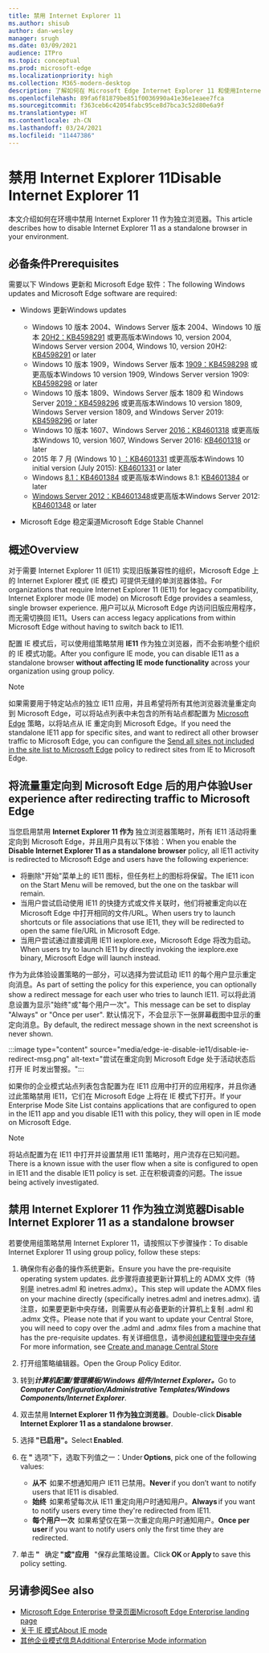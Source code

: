 ```yaml
---
title: 禁用 Internet Explorer 11
ms.author: shisub
author: dan-wesley
manager: srugh
ms.date: 03/09/2021
audience: ITPro
ms.topic: conceptual
ms.prod: microsoft-edge
ms.localizationpriority: high
ms.collection: M365-modern-desktop
description: 了解如何在 Microsoft Edge Internet Explorer 11 和使用Internet Explorer模式。
ms.openlocfilehash: 89fa6f81879be851f0036990a41e36e1eaee7fca
ms.sourcegitcommit: f363ceb6c42054fabc95ce8d7bca3c52d80e6a9f
ms.translationtype: HT
ms.contentlocale: zh-CN
ms.lasthandoff: 03/24/2021
ms.locfileid: "11447386"
---
```

# <a name="disable-internet-explorer-11"></a><span data-ttu-id="4520d-103">禁用 Internet Explorer 11</span><span class="sxs-lookup"><span data-stu-id="4520d-103">Disable Internet Explorer 11</span></span>

<span data-ttu-id="4520d-104">本文介绍如何在环境中禁用 Internet Explorer 11 作为独立浏览器。</span><span class="sxs-lookup"><span data-stu-id="4520d-104">This article describes how to disable Internet Explorer 11 as a standalone browser in your environment.</span></span>

## <a name="prerequisites"></a><span data-ttu-id="4520d-105">必备条件</span><span class="sxs-lookup"><span data-stu-id="4520d-105">Prerequisites</span></span>

<span data-ttu-id="4520d-106">需要以下 Windows 更新和 Microsoft Edge 软件：</span><span class="sxs-lookup"><span data-stu-id="4520d-106">The following Windows updates and Microsoft Edge software are required:</span></span>

- <span data-ttu-id="4520d-107">Windows 更新</span><span class="sxs-lookup"><span data-stu-id="4520d-107">Windows updates</span></span>

  - <span data-ttu-id="4520d-108">Windows 10 版本 2004、Windows Server 版本 2004、Windows 10 版本 [20H2：KB4598291](https://support.microsoft.com/topic/february-2-2021-kb4598291-os-builds-19041-789-and-19042-789-preview-6a766199-a4f1-616e-1f5c-58bdc3ca5e3b) 或更高版本</span><span class="sxs-lookup"><span data-stu-id="4520d-108">Windows 10, version 2004, Windows Server version 2004, Windows 10, version 20H2: [KB4598291](https://support.microsoft.com/topic/february-2-2021-kb4598291-os-builds-19041-789-and-19042-789-preview-6a766199-a4f1-616e-1f5c-58bdc3ca5e3b) or later</span></span>
  - <span data-ttu-id="4520d-109">Windows 10 版本 1909，Windows Server 版本 [1909：KB4598298](https://support.microsoft.com/topic/january-21-2021-kb4598298-os-build-18363-1350-preview-02dfd9ba-91a2-1b82-dede-42f288c02511) 或更高版本</span><span class="sxs-lookup"><span data-stu-id="4520d-109">Windows 10 version 1909, Windows Server version 1909: [KB4598298](https://support.microsoft.com/topic/january-21-2021-kb4598298-os-build-18363-1350-preview-02dfd9ba-91a2-1b82-dede-42f288c02511) or later</span></span>
  - <span data-ttu-id="4520d-110">Windows 10 版本 1809、Windows Server 版本 1809 和 Windows Server [2019：KB4598296](https://support.microsoft.com/topic/january-21-2021-kb4598296-os-build-17763-1728-preview-4c0931ff-45b7-ff59-5e00-c03b5afb363d) 或更高版本</span><span class="sxs-lookup"><span data-stu-id="4520d-110">Windows 10 version 1809, Windows Server version 1809, and Windows Server 2019: [KB4598296](https://support.microsoft.com/topic/january-21-2021-kb4598296-os-build-17763-1728-preview-4c0931ff-45b7-ff59-5e00-c03b5afb363d) or later</span></span>
  - <span data-ttu-id="4520d-111">Windows 10 版本 1607、Windows Server [2016：KB4601318](https://support.microsoft.com/topic/february-9-2021-kb4601318-os-build-14393-4225-c5e3de6c-e3e6-ffb5-6197-48b9ce16446e) 或更高版本</span><span class="sxs-lookup"><span data-stu-id="4520d-111">Windows 10, version 1607, Windows Server 2016: [KB4601318](https://support.microsoft.com/topic/february-9-2021-kb4601318-os-build-14393-4225-c5e3de6c-e3e6-ffb5-6197-48b9ce16446e) or later</span></span>
   - <span data-ttu-id="4520d-112">2015 年 7 月 (Windows 10 [) ：KB4601331](https://support.microsoft.com/office/february-9-2021%e2%80%94kb4601331-os-build-10240-18842-6227d078-fef3-8d67-27e0-1882e6cb79ff?ui=en-US&rs=en-US&ad=US) 或更高版本</span><span class="sxs-lookup"><span data-stu-id="4520d-112">Windows 10 initial version (July 2015): [KB4601331](https://support.microsoft.com/office/february-9-2021%e2%80%94kb4601331-os-build-10240-18842-6227d078-fef3-8d67-27e0-1882e6cb79ff?ui=en-US&rs=en-US&ad=US) or later</span></span>
  - <span data-ttu-id="4520d-113">Windows [8.1：KB4601384](https://support.microsoft.com/topic/february-9-2021-kb4601384-monthly-rollup-16bdbb75-dd4b-2910-abc5-7891c9756b96) 或更高版本</span><span class="sxs-lookup"><span data-stu-id="4520d-113">Windows 8.1: [KB4601384](https://support.microsoft.com/topic/february-9-2021-kb4601384-monthly-rollup-16bdbb75-dd4b-2910-abc5-7891c9756b96) or later</span></span>
  - <span data-ttu-id="4520d-114">[Windows Server 2012：KB4601348](https://support.microsoft.com/topic/february-9-2021-kb4601348-monthly-rollup-2c338c0c-73d6-fb80-cc91-f1a86e80db0c)或更高版本</span><span class="sxs-lookup"><span data-stu-id="4520d-114">Windows Server 2012: [KB4601348](https://support.microsoft.com/topic/february-9-2021-kb4601348-monthly-rollup-2c338c0c-73d6-fb80-cc91-f1a86e80db0c) or later</span></span>
  
- <span data-ttu-id="4520d-115">Microsoft Edge 稳定渠道</span><span class="sxs-lookup"><span data-stu-id="4520d-115">Microsoft Edge Stable Channel</span></span>


## <a name="overview"></a><span data-ttu-id="4520d-116">概述</span><span class="sxs-lookup"><span data-stu-id="4520d-116">Overview</span></span>

<span data-ttu-id="4520d-117">对于需要 Internet Explorer 11 (IE11) 实现旧版兼容性的组织，Microsoft Edge 上的 Internet Explorer 模式 (IE 模式) 可提供无缝的单浏览器体验。</span><span class="sxs-lookup"><span data-stu-id="4520d-117">For organizations that require Internet Explorer 11 (IE11) for legacy compatibility, Internet Explorer mode (IE mode) on Microsoft Edge provides a seamless, single browser experience.</span></span> <span data-ttu-id="4520d-118">用户可以从 Microsoft Edge 内访问旧版应用程序，而无需切换回 IE11。</span><span class="sxs-lookup"><span data-stu-id="4520d-118">Users can access legacy applications from within Microsoft Edge without having to switch back to IE11.</span></span>

<span data-ttu-id="4520d-119">配置 IE 模式后，可以使用组策略禁用 **IE11** 作为独立浏览器，而不会影响整个组织的 IE 模式功能。</span><span class="sxs-lookup"><span data-stu-id="4520d-119">After you configure IE mode, you can disable IE11 as a standalone browser **without affecting IE mode functionality** across your organization using group policy.</span></span>

> [!NOTE]
> <span data-ttu-id="4520d-120">如果需要用于特定站点的独立 IE11 应用，并且希望将所有其他浏览器流量重定向到 Microsoft Edge，可以将站点列表中未包含的所有站点都配置为 [Microsoft Edge](./edge-ie-mode-policies.md#redirect-sites-from-ie-to-microsoft-edge) 策略，以将站点从 IE 重定向到 Microsoft Edge。</span><span class="sxs-lookup"><span data-stu-id="4520d-120">If you need the standalone IE11 app for specific sites, and want to redirect all other browser traffic to Microsoft Edge, you can configure the [Send all sites not included in the site list to Microsoft Edge](./edge-ie-mode-policies.md#redirect-sites-from-ie-to-microsoft-edge) policy to redirect sites from IE to Microsoft Edge.</span></span>

## <a name="user-experience-after-redirecting-traffic-to-microsoft-edge"></a><span data-ttu-id="4520d-121">将流量重定向到 Microsoft Edge 后的用户体验</span><span class="sxs-lookup"><span data-stu-id="4520d-121">User experience after redirecting traffic to Microsoft Edge</span></span>

<span data-ttu-id="4520d-122">当您启用禁用 **Internet Explorer 11 作为** 独立浏览器策略时，所有 IE11 活动将重定向到 Microsoft Edge，并且用户具有以下体验：</span><span class="sxs-lookup"><span data-stu-id="4520d-122">When you enable the **Disable Internet Explorer 11 as a standalone browser** policy, all IE11 activity is redirected to Microsoft Edge and users have the following experience:</span></span>

- <span data-ttu-id="4520d-123">将删除"开始"菜单上的 IE11 图标，但任务栏上的图标将保留。</span><span class="sxs-lookup"><span data-stu-id="4520d-123">The IE11 icon on the Start Menu will be removed, but the one on the taskbar will remain.</span></span>
- <span data-ttu-id="4520d-124">当用户尝试启动使用 IE11 的快捷方式或文件关联时，他们将被重定向以在 Microsoft Edge 中打开相同的文件/URL。</span><span class="sxs-lookup"><span data-stu-id="4520d-124">When users try to launch shortcuts or file associations that use IE11, they will be redirected to open the same file/URL in Microsoft Edge.</span></span>
- <span data-ttu-id="4520d-125">当用户尝试通过直接调用 IE11 iexplore.exe，Microsoft Edge 将改为启动。</span><span class="sxs-lookup"><span data-stu-id="4520d-125">When users try to launch IE11 by directly invoking the iexplore.exe binary, Microsoft Edge will launch instead.</span></span>

<span data-ttu-id="4520d-126">作为为此体验设置策略的一部分，可以选择为尝试启动 IE11 的每个用户显示重定向消息。</span><span class="sxs-lookup"><span data-stu-id="4520d-126">As part of setting the policy for this experience, you can optionally show a redirect message for each user who tries to launch IE11.</span></span> <span data-ttu-id="4520d-127">可以将此消息设置为显示"始终"或"每个用户一次"。</span><span class="sxs-lookup"><span data-stu-id="4520d-127">This message can be set to display "Always" or "Once per user".</span></span> <span data-ttu-id="4520d-128">默认情况下，不会显示下一张屏幕截图中显示的重定向消息。</span><span class="sxs-lookup"><span data-stu-id="4520d-128">By default, the redirect message shown in the next screenshot is never shown.</span></span>

:::image type="content" source="media/edge-ie-disable-ie11/disable-ie-redirect-msg.png" alt-text="尝试在重定向到 Microsoft Edge 处于活动状态后打开 IE 时发出警报。":::

<span data-ttu-id="4520d-130">如果你的企业模式站点列表包含配置为在 IE11 应用中打开的应用程序，并且你通过此策略禁用 IE11，它们在 Microsoft Edge 上将在 IE 模式下打开。</span><span class="sxs-lookup"><span data-stu-id="4520d-130">If your Enterprise Mode Site List contains applications that are configured to open in the IE11 app and you disable IE11 with this policy, they will open in IE mode on Microsoft Edge.</span></span>
> [!NOTE]
> <span data-ttu-id="4520d-131">将站点配置为在 IE11 中打开并设置禁用 IE11 策略时，用户流存在已知问题。</span><span class="sxs-lookup"><span data-stu-id="4520d-131">There is a known issue with the user flow when a site is configured to open in IE11 and the disable IE11 policy is set.</span></span> <span data-ttu-id="4520d-132">正在积极调查的问题。</span><span class="sxs-lookup"><span data-stu-id="4520d-132">The issue being actively investigated.</span></span>

## <a name="disable-internet-explorer-11-as-a-standalone-browser"></a><span data-ttu-id="4520d-133">禁用 Internet Explorer 11 作为独立浏览器</span><span class="sxs-lookup"><span data-stu-id="4520d-133">Disable Internet Explorer 11 as a standalone browser</span></span>

<span data-ttu-id="4520d-134">若要使用组策略禁用 Internet Explorer 11，请按照以下步骤操作：</span><span class="sxs-lookup"><span data-stu-id="4520d-134">To disable Internet Explorer 11 using group policy, follow these steps:</span></span>

1. <span data-ttu-id="4520d-135">确保你有必备的操作系统更新。</span><span class="sxs-lookup"><span data-stu-id="4520d-135">Ensure you have the pre-requisite operating system updates.</span></span> <span data-ttu-id="4520d-136">此步骤将直接更新计算机上的 ADMX 文件（特别是 inetres.adml 和 inetres.admx）。</span><span class="sxs-lookup"><span data-stu-id="4520d-136">This step will update the ADMX files on your machine directly (specifically inetres.adml and inetres.admx).</span></span> <span data-ttu-id="4520d-137">请注意，如果要更新中央存储，则需要从有必备更新的计算机上复制 .adml 和 .admx 文件。</span><span class="sxs-lookup"><span data-stu-id="4520d-137">Please note that if you want to update your Central Store, you will need to copy over the .adml and .admx files from a machine that has the pre-requisite updates.</span></span> <span data-ttu-id="4520d-138">有关详细信息，请参阅[创建和管理中央存储](/troubleshoot/windows-client/group-policy/create-and-manage-central-store)</span><span class="sxs-lookup"><span data-stu-id="4520d-138">For more information, see [Create and manage Central Store](/troubleshoot/windows-client/group-policy/create-and-manage-central-store)</span></span>
2. <span data-ttu-id="4520d-139">打开组策略编辑器。</span><span class="sxs-lookup"><span data-stu-id="4520d-139">Open the Group Policy Editor.</span></span>
3. <span data-ttu-id="4520d-140">转到***计算机配置/管理模板/Windows 组件/Internet Explorer。***</span><span class="sxs-lookup"><span data-stu-id="4520d-140">Go to ***Computer Configuration/Administrative Templates/Windows Components/Internet Explorer***.</span></span> 
4. <span data-ttu-id="4520d-141">双击禁用 **Internet Explorer 11 作为独立浏览器**。</span><span class="sxs-lookup"><span data-stu-id="4520d-141">Double-click **Disable Internet Explorer 11 as a standalone browser**.</span></span>
5. <span data-ttu-id="4520d-142">选择 **"已启用"。**</span><span class="sxs-lookup"><span data-stu-id="4520d-142">Select **Enabled**.</span></span>
6. <span data-ttu-id="4520d-143">在 **"** 选项"下，选取下列值之一：</span><span class="sxs-lookup"><span data-stu-id="4520d-143">Under **Options**, pick one of the following values:</span></span>

   - <span data-ttu-id="4520d-144">**从不**  如果不想通知用户 IE11 已禁用。</span><span class="sxs-lookup"><span data-stu-id="4520d-144">**Never** if you don’t want to notify users that IE11 is disabled.</span></span>
   - <span data-ttu-id="4520d-145">**始终**  如果希望每次从 IE11 重定向用户时通知用户。</span><span class="sxs-lookup"><span data-stu-id="4520d-145">**Always** if you want to notify users every time they're redirected from IE11.</span></span>
   - <span data-ttu-id="4520d-146">**每个用户一次**  如果希望仅在第一次重定向用户时通知用户。</span><span class="sxs-lookup"><span data-stu-id="4520d-146">**Once per user** if you want to notify users only the first time they are redirected.</span></span>

7. <span data-ttu-id="4520d-147">单击 **"**   确定 **"或"应用**   "保存此策略设置。</span><span class="sxs-lookup"><span data-stu-id="4520d-147">Click **OK** or **Apply** to save this policy setting.</span></span>

## <a name="see-also"></a><span data-ttu-id="4520d-148">另请参阅</span><span class="sxs-lookup"><span data-stu-id="4520d-148">See also</span></span>

- [<span data-ttu-id="4520d-149">Microsoft Edge Enterprise 登录页面</span><span class="sxs-lookup"><span data-stu-id="4520d-149">Microsoft Edge Enterprise landing page</span></span>](https://aka.ms/EdgeEnterprise)
- [<span data-ttu-id="4520d-150">关于 IE 模式</span><span class="sxs-lookup"><span data-stu-id="4520d-150">About IE mode</span></span>](./edge-ie-mode.md)
- [<span data-ttu-id="4520d-151">其他企业模式信息</span><span class="sxs-lookup"><span data-stu-id="4520d-151">Additional Enterprise Mode information</span></span>](/internet-explorer/ie11-deploy-guide/enterprise-mode-overview-for-ie11)